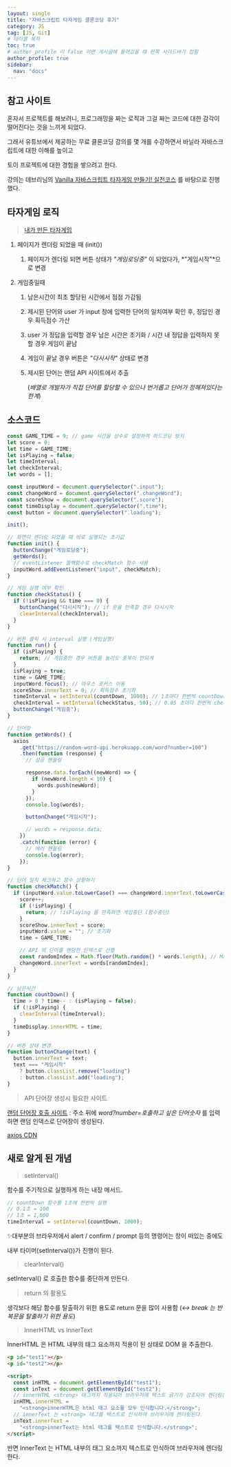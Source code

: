 ```yaml
---
layout: single
title: "자바스크립트 타자게임 클론코딩 후기"
category: JS
tag: [JS, Git]
# 테이블 목차
toc: true
# author_profile 이 false 이면 게시글에 들어갔을 때 왼쪽 사이드바가 접힘
author_profile: true
sidebar:
  nav: "docs"
---
```


## 참고 사이트

혼자서 프로젝트를 해보려니, 프로그래밍을 짜는 로직과 그걸 짜는 코드에 대한 감각이 떨어진다는 것을 느끼게 되었다.

그래서 유튜브에서 제공하는 무료 클론코딩 강의를 몇 개를 수강하면서 바닐라 자바스크립트에 대한 이해를 높이고

토이 프로젝트에 대한 경험을 쌓으려고 한다.

강의는 데브리님의 [Vanilla 자바스크립트 타자게임 만들기! 실전코스](https://www.youtube.com/watch?v=_CsGSE5gwTA&list=PLpJDjPqxGWGrSGPUBqWlsJlcLF_grNClK) 를 바탕으로 진행했다.

## 타자게임 로직

> [내가 만든 타자게임](https://man-ze.github.io/TypingGame/)

1. 페이지가 렌더링 되었을 때 (init())

   1. 페이지가 렌더링 되면 버튼 상태가 _"게임로딩중"_ 이 되었다가, *"게임시작"*으로 변경

2. 게임중일때

   1. 남은시간이 최초 할당된 시간에서 점점 가감됨

   2. 제시된 단어와 user 가 input 창에 입력한 단어의 일치여부 확인 후, 정답인 경우 획득점수 가산

   3. user 가 정답을 입력할 경우 남은 시간은 초기화 / 시간 내 정답을 입력하지 못할 경우 게임이 끝남

   4. 게임이 끝날 경우 버튼은 _"다시시작"_ 상태로 변경

   5. 제시된 단어는 랜덤 API 사이트에서 추출

      (_배열로 개발자가 직접 단어를 할당할 수 있으나 번거롭고 단어가 정해져있다는 한계_)

## 소스코드

```javascript
const GAME_TIME = 9; // game 시간을 상수로 설정하여 하드코딩 방지
let score = 0;
let time = GAME_TIME;
let isPlaying = false;
let timeInterval;
let checkInterval;
let words = [];

const inputWord = document.querySelector(".input");
const changeWord = document.querySelector(".changeWord");
const scoreShow = document.querySelector(".score");
const timeDisplay = document.querySelector(".time");
const button = document.querySelector(".loading");

init();

// 화면이 렌더링 되었을 때 바로 실행되는 초기값
function init() {
  buttonChange("게임로딩중");
  getWords();
  // eventListener 콜백함수로 checkMatch 함수 사용
  inputWord.addEventListener("input", checkMatch);
}

// 게임 실행 여부 확인
function checkStatus() {
  if (!isPlaying && time === 0) {
    buttonChange("다시시작"); // if 문을 만족할 경우 다시시작
    clearInterval(checkInterval);
  }
}

// 버튼 클릭 시 interval 실행 (게임실행)
function run() {
  if (isPlaying) {
    return; // 게임중인 경우 버튼을 눌러도 중복이 안되게
  }
  isPlaying = true;
  time = GAME_TIME;
  inputWord.focus(); // 마우스 포커스 이동
  scoreShow.innerText = 0; // 획득점수 초기화
  timeInterval = setInterval(countDown, 1000); // 1초마다 한번씩 countDown() 실행
  checkInterval = setInterval(checkStatus, 50); // 0.05 초마다 한번씩 checkStatus() 실행
  buttonChange("게임중");
}

// 단어장
function getWords() {
  axios
    .get("https://random-word-api.herokuapp.com/word?number=100")
    .then(function (response) {
      // 성공 핸들링

      response.data.forEach((newWord) => {
        if (newWord.length < 10) {
          words.push(newWord);
        }
      });
      console.log(words);

      buttonChange("게임시작");

      // words = response.data;
    })
    .catch(function (error) {
      // 에러 핸들링
      console.log(error);
    });
}

// 단어 일치 체크하고 점수 상향하기
function checkMatch() {
  if (inputWord.value.toLowerCase() === changeWord.innerText.toLowerCase()) {
    score++;
    if (!isPlaying) {
      return; // !isPlaying 를 만족하면 게임중단 (함수중단)
    }
    scoreShow.innerText = score;
    inputWord.value = ""; // 초기화
    time = GAME_TIME;

    // API 의 단어를 랜덤한 인덱스로 선별
    const randomIndex = Math.floor(Math.random() * words.length); // Math.floor 로 소수점 자르기
    changeWord.innerText = words[randomIndex];
  }
}

// 남은시간
function countDown() {
  time > 0 ? time-- : (isPlaying = false);
  if (!isPlaying) {
    clearInterval(timeInterval);
  }
  timeDisplay.innerHTML = time;
}

// 버튼 상태 변경
function buttonChange(text) {
  button.innerText = text;
  text === "게임시작"
    ? button.classList.remove("loading")
    : button.classList.add("loading");
}
```

> API 단어장 생성시 필요한 사이트

[랜덤 단어장 호출 사이트](https://random-word-api.herokuapp.com/home) : 주소 뒤에 _word?number=호출하고 싶은 단어숫자_ 를 입력하면 랜덤 인덱스로 단어장이 생성된다.

[axios CDN](https://axios-http.com/kr/docs/intro)

## 새로 알게 된 개념

> setInterval()

함수를 주기적으로 실행하게 하는 내장 메서드.

```javascript
// countDown 함수를 1초에 한번씩 실행
// 0.1초 = 100
// 1초 = 1,000
timeInterval = setInterval(countDown, 1000);
```

✨대부분의 브라우저에서 alert / confirm / prompt 등의 명령어는 창이 떠있는 중에도

내부 타이머(setInterval())가 진행이 된다.

> clearInterval()

setInterval() 로 호출한 함수를 중단하게 만든다.

> return 의 활용도

생각보다 해당 함수를 탈출하기 위한 용도로 return 문을 많이 사용함 (_↔ break 는 반복문을 탈출하기 위한 용도_)

> InnerHTML vs InnerText

InnerHTML 은 HTML 내부의 태그 요소까지 적용이 된 상태로 DOM 을 추출한다.

```html
<p id="test1"></p>
<p id="test2"></p>

<script>
  const inHTML = document.getElementById("test1");
  const inText = document.getElementById("test2");
  // innerHTML <strong> 태그까지 적용되어 브라우저에 텍스트 굵기가 강조되어 렌더링된다.
  inHTML.innerHTML =
    "<strong>innerHTML은 html 태그 요소를 모두 인식합니다.</strong>";
  // innerText 는 <strong> 태그를 텍스트로 인식하여 브라우저에 렌더링된다.
  inText.innerText =
    "<strong>innerText는 html 태그를 텍스트로 인식합니다.</strong>";
</script>
```

반면 InnerText 는 HTML 내부의 태그 요소까지 텍스트로 인식하여 브라우저에 렌더링한다.
